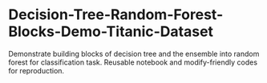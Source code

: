 # Decision-Tree-Random-Forest-Blocks-Demo-Titanic-Dataset
Demonstrate building blocks of decision tree and the ensemble into random forest for classification task. Reusable notebook and modify-friendly codes for reproduction.
